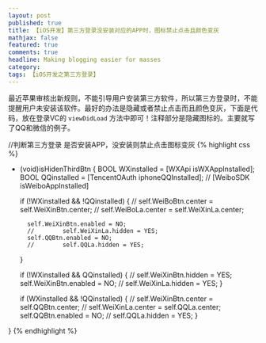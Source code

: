 ```yaml
---
layout: post
published: true
title: 【iOS开发】第三方登录没安装对应的APP时，图标禁止点击且颜色变灰
mathjax: false
featured: true
comments: true
headline: Making blogging easier for masses
category: 
tags: 【iOS开发之第三方登录】
---
```


最近苹果审核出新规则，不能引导用户安装第三方软件，所以第三方登录时，不能提醒用户未安装该软件。最好的办法是隐藏或者禁止点击而且颜色变灰，下面是代码，放在登录VC的 `viewDidLoad` 方法中即可！注释部分是隐藏图标的。主要就写了QQ和微信的例子。


//判断第三方登录 是否安装APP，没安装则禁止点击图标变灰
{% highlight css %}
- (void)isHidenThirdBtn
{
    BOOL WXinstalled =  [WXApi isWXAppInstalled];
    BOOL QQinstalled = [TencentOAuth  iphoneQQInstalled];
    //  [WeiboSDK isWeiboAppInstalled]

    if (!WXinstalled && !QQinstalled) {
        //        self.WeiBoBtn.center = self.WeiXinBtn.center;
        //        self.WeiBoLa.center = self.WeiXinLa.center;

        self.WeiXinBtn.enabled = NO;
        //        self.WeiXinLa.hidden = YES;
        self.QQBtn.enabled = NO;
        //        self.QQLa.hidden = YES;
    }

    if (!WXinstalled && QQinstalled) {
        //        self.WeiXinBtn.hidden = YES;
        self.WeiXinBtn.enabled = NO;
        //        self.WeiXinLa.hidden = YES;
    }


    if (WXinstalled && !QQinstalled) {
        //        self.WeiXinBtn.center = self.QQBtn.center;
        //        self.WeiXinLa.center = self.QQLa.center;
        self.QQBtn.enabled = NO;
        //        self.QQLa.hidden = YES;
    }

}
{% endhighlight %}

